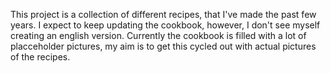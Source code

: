 This project is a collection of different recipes, that I've made the past few years. I expect to keep updating the cookbook, however, I don't see myself creating an english version.
Currently the cookbook is filled with a lot of placceholder pictures, my aim is to get this cycled out with actual pictures of the recipes.
